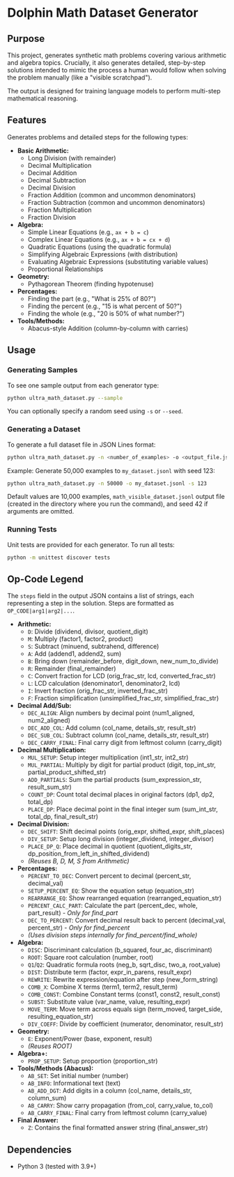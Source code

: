 # Dolphin Math Dataset Generator

## Purpose

This project, generates synthetic math problems covering various arithmetic and algebra topics. Crucially, it also generates detailed, step-by-step solutions intended to mimic the process a human would follow when solving the problem manually (like a "visible scratchpad").

The output is designed for training language models to perform multi-step mathematical reasoning.

## Features

Generates problems and detailed steps for the following types:

*   **Basic Arithmetic:**
    *   Long Division (with remainder)
    *   Decimal Multiplication
    *   Decimal Addition
    *   Decimal Subtraction
    *   Decimal Division
    *   Fraction Addition (common and uncommon denominators)
    *   Fraction Subtraction (common and uncommon denominators)
    *   Fraction Multiplication
    *   Fraction Division
*   **Algebra:**
    *   Simple Linear Equations (e.g., `ax + b = c`)
    *   Complex Linear Equations (e.g., `ax + b = cx + d`)
    *   Quadratic Equations (using the quadratic formula)
    *   Simplifying Algebraic Expressions (with distribution)
    *   Evaluating Algebraic Expressions (substituting variable values)
    *   Proportional Relationships
*   **Geometry:**
    *   Pythagorean Theorem (finding hypotenuse)
*   **Percentages:**
    *   Finding the part (e.g., "What is 25% of 80?")
    *   Finding the percent (e.g., "15 is what percent of 50?")
    *   Finding the whole (e.g., "20 is 50% of what number?")
*   **Tools/Methods:**
    *   Abacus-style Addition (column-by-column with carries)

## Usage


### Generating Samples

To see one sample output from each generator type:

```bash
python ultra_math_dataset.py --sample
```
You can optionally specify a random seed using `-s` or `--seed`.

### Generating a Dataset

To generate a full dataset file in JSON Lines format:

```bash
python ultra_math_dataset.py -n <number_of_examples> -o <output_file.jsonl>
```

Example: Generate 50,000 examples to `my_dataset.jsonl` with seed 123:
```bash
python ultra_math_dataset.py -n 50000 -o my_dataset.jsonl -s 123
```

Default values are 10,000 examples, `math_visible_dataset.jsonl` output file (created in the directory where you run the command), and seed 42 if arguments are omitted.

### Running Tests

Unit tests are provided for each generator. To run all tests:

```bash
python -m unittest discover tests
```

## Op-Code Legend

The `steps` field in the output JSON contains a list of strings, each representing a step in the solution. Steps are formatted as `OP_CODE|arg1|arg2|...`.

*   **Arithmetic:**
    *   `D`: Divide (dividend, divisor, quotient_digit)
    *   `M`: Multiply (factor1, factor2, product)
    *   `S`: Subtract (minuend, subtrahend, difference)
    *   `A`: Add (addend1, addend2, sum)
    *   `B`: Bring down (remainder_before, digit_down, new_num_to_divide)
    *   `R`: Remainder (final_remainder)
    *   `C`: Convert fraction for LCD (orig_frac_str, lcd, converted_frac_str)
    *   `L`: LCD calculation (denominator1, denominator2, lcd)
    *   `I`: Invert fraction (orig_frac_str, inverted_frac_str)
    *   `F`: Fraction simplification (unsimplified_frac_str, simplified_frac_str)
*   **Decimal Add/Sub:**
    *   `DEC_ALIGN`: Align numbers by decimal point (num1_aligned, num2_aligned)
    *   `DEC_ADD_COL`: Add column (col_name, details_str, result_str)
    *   `DEC_SUB_COL`: Subtract column (col_name, details_str, result_str)
    *   `DEC_CARRY_FINAL`: Final carry digit from leftmost column (carry_digit)
*   **Decimal Multiplication:**
    *   `MUL_SETUP`: Setup integer multiplication (int1_str, int2_str)
    *   `MUL_PARTIAL`: Multiply by digit for partial product (digit, top_int_str, partial_product_shifted_str)
    *   `ADD_PARTIALS`: Sum the partial products (sum_expression_str, result_sum_str)
    *   `COUNT_DP`: Count total decimal places in original factors (dp1, dp2, total_dp)
    *   `PLACE_DP`: Place decimal point in the final integer sum (sum_int_str, total_dp, final_result_str)
*   **Decimal Division:**
    *   `DEC_SHIFT`: Shift decimal points (orig_expr, shifted_expr, shift_places)
    *   `DIV_SETUP`: Setup long division (integer_dividend, integer_divisor)
    *   `PLACE_DP_Q`: Place decimal in quotient (quotient_digits_str, dp_position_from_left_in_shifted_dividend)
    *   *(Reuses B, D, M, S from Arithmetic)*
*   **Percentages:**
    *   `PERCENT_TO_DEC`: Convert percent to decimal (percent_str, decimal_val)
    *   `SETUP_PERCENT_EQ`: Show the equation setup (equation_str)
    *   `REARRANGE_EQ`: Show rearranged equation (rearranged_equation_str)
    *   `PERCENT_CALC_PART`: Calculate the part (percent_dec, whole, part_result) - *Only for find_part*
    *   `DEC_TO_PERCENT`: Convert decimal result back to percent (decimal_val, percent_str) - *Only for find_percent*
    *   *(Uses division steps internally for find_percent/find_whole)*
*   **Algebra:**
    *   `DISC`: Discriminant calculation (b_squared, four_ac, discriminant)
    *   `ROOT`: Square root calculation (number, root)
    *   `Q1`/`Q2`: Quadratic formula roots (neg_b, sqrt_disc, two_a, root_value)
    *   `DIST`: Distribute term (factor, expr_in_parens, result_expr)
    *   `REWRITE`: Rewrite expression/equation after step (new_form_string)
    *   `COMB_X`: Combine X terms (term1, term2, result_term)
    *   `COMB_CONST`: Combine Constant terms (const1, const2, result_const)
    *   `SUBST`: Substitute value (var_name, value, resulting_expr)
    *   `MOVE_TERM`: Move term across equals sign (term_moved, target_side, resulting_equation_str)
    *   `DIV_COEFF`: Divide by coefficient (numerator, denominator, result_str)
*   **Geometry:**
    *   `E`: Exponent/Power (base, exponent, result)
    *   *(Reuses ROOT)*
*   **Algebra+:**
    *   `PROP_SETUP`: Setup proportion (proportion_str)
*   **Tools/Methods (Abacus):**
    *   `AB_SET`: Set initial number (number)
    *   `AB_INFO`: Informational text (text)
    *   `AB_ADD_DGT`: Add digits in a column (col_name, details_str, column_sum)
    *   `AB_CARRY`: Show carry propagation (from_col, carry_value, to_col)
    *   `AB_CARRY_FINAL`: Final carry from leftmost column (carry_value)
*   **Final Answer:**
    *   `Z`: Contains the final formatted answer string (final_answer_str)

## Dependencies

*   Python 3 (tested with 3.9+)
